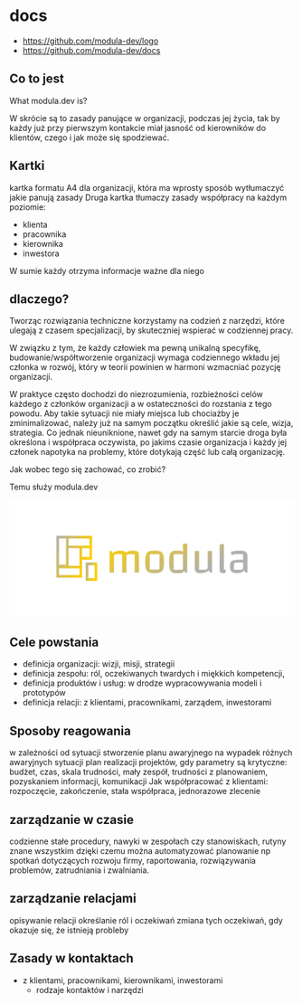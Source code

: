 # docs

+ https://github.com/modula-dev/logo
+ https://github.com/modula-dev/docs

## Co to jest

What modula.dev is?

W skrócie są to zasady panujące w organizacji, podczas jej życia,
tak by każdy już przy pierwszym kontakcie miał jasność od kierowników do klientów, czego i jak może się spodziewać.

## Kartki
kartka formatu A4 dla organizacji, która ma wprosty sposób wytłumaczyć jakie panują zasady
Druga kartka tłumaczy zasady współpracy na każdym poziomie:
+ klienta
+ pracownika
+ kierownika
+ inwestora

W sumie każdy otrzyma informacje ważne dla niego
 

## dlaczego?

Tworząc rozwiązania techniczne korzystamy na codzień z narzędzi, które ulegają z czasem specjalizacji, by skuteczniej wspierać w codziennej pracy.

W związku z tym, że każdy człowiek ma pewną unikalną specyfikę, budowanie/współtworzenie organizacji wymaga 
codziennego wkładu jej członka w rozwój, który w teorii powinien w harmoni wzmacniać pozycję organizacji.

W praktyce często dochodzi do niezrozumienia, rozbieżności celów każdego z członków organizacji a w ostateczności do rozstania z tego powodu.
Aby takie sytuacji nie miały miejsca lub chociażby je zminimalizować, należy już na samym początku określić jakie są cele, wizja, strategia.
Co jednak nieuniknione, nawet gdy na samym starcie droga była określona i współpraca oczywista, po jakims czasie organizacja i każdy jej członek napotyka na 
problemy, które dotykają część lub całą organizację.

Jak wobec tego się zachować, co zrobić?

Temu służy modula.dev

![modula.dev](https://raw.githubusercontent.com/modula-dev/logo/master/1/cover.png)

## Cele powstania

+ definicja organizacji: wizji, misji, strategii
+ definicja zespołu: ról, oczekiwanych twardych i miękkich kompetencji,
+ definicja produktów i usług: w drodze wypracowywania modeli i prototypów 
+ definicja relacji: z klientami, pracownikami, zarządem, inwestorami
  
## Sposoby reagowania
w zależności od sytuacji
stworzenie planu awaryjnego na wypadek różnych awaryjnych sytuacji
plan realizacji projektów, gdy parametry są krytyczne: budżet, czas, skala trudności, mały zespół, trudności z planowaniem, pozyskaniem informacji, komunikacji
Jak współpracować z klientami: rozpoczęcie, zakończenie, stała współpraca, jednorazowe zlecenie

## zarządzanie w czasie

codzienne stałe procedury, nawyki w zespołach czy stanowiskach, rutyny znane wszystkim
dzięki czemu można automatyzować planowanie np spotkań dotyczących rozwoju firmy, raportowania, rozwiązywania problemów, zatrudniania i zwalniania.

## zarządzanie relacjami
opisywanie relacji
określanie ról i oczekiwań
zmiana tych oczekiwań, gdy okazuje się, że istnieją probleby


## Zasady w kontaktach
+ z klientami, pracownikami, kierownikami, inwestorami
   + rodzaje kontaktów i narzędzi




